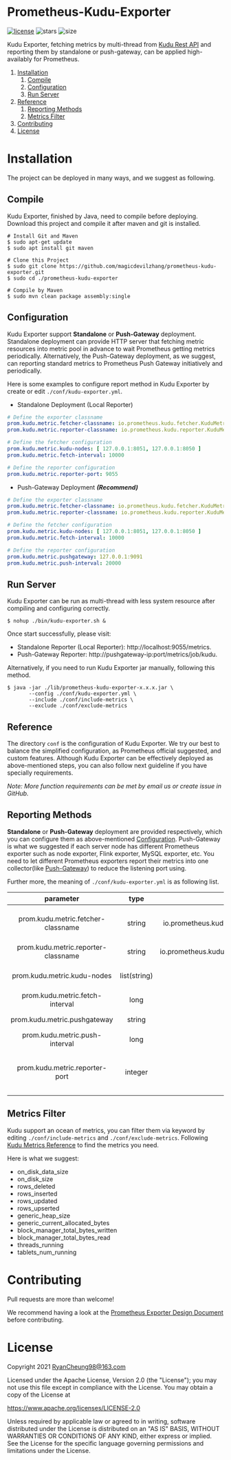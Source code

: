 # Prometheus-Kudu-Exporter

[![license](https://img.shields.io/github/license/ContainerSolutions/locust_exporter.svg)](https://github.com/magicdevilzhang/prometheus-kudu-exporter/master/LICENSE) ![stars](https://img.shields.io/github/stars/magicdevilzhang/prometheus-kudu-exporter) ![size](https://img.shields.io/github/size/magicdevilzhang/prometheus-kudu-exporter/src)

Kudu Exporter, fetching metrics by multi-thread from [Kudu Rest API](https://kudu.apache.org/docs/administration.html#_collecting_metrics_via_http) and reporting them by standalone or push-gateway, can be applied high-availably for Prometheus.

1. [Installation](#Installation)
   1. [Compile](#Compile)
   2. [Configuration](#Configuration)
   3. [Run Server](#Run-Server)
2. [Reference](#Reference)
   1. [Reporting Methods](#Reporting-Methods)
   2. [Metrics Filter](#Metrics-Filter)
3. [Contributing](#Contributing)
4. [License](#License)

# Installation

The project can be deployed in many ways, and we suggest as following.

## Compile

Kudu Exporter, finished by Java, need to compile before deploying. Download this project and compile it after maven and git is installed.

```shell
# Install Git and Maven
$ sudo apt-get update
$ sudo apt install git maven

# Clone this Project
$ sudo git clone https://github.com/magicdevilzhang/prometheus-kudu-exporter.git
$ sudo cd ./prometheus-kudu-exporter

# Compile by Maven
$ sudo mvn clean package assembly:single
```

## Configuration

Kudu Exporter support **Standalone** or **Push-Gateway** deployment. Standalone deployment can provide HTTP server that fetching metric resources into metric pool in advance to wait Prometheus getting metrics periodically. Alternatively, the Push-Gateway deployment, as we suggest, can reporting standard metrics to Prometheus Push Gateway initiatively and periodically. 

Here is some examples to configure report method in Kudu Exporter by create or edit `./conf/kudu-exporter.yml`.

- Standalone Deployment (Local Reporter)

```yaml
# Define the exporter classname
prom.kudu.metric.fetcher-classname: io.prometheus.kudu.fetcher.KuduMetricsRestFetcher
prom.kudu.metric.reporter-classname: io.prometheus.kudu.reporter.KuduMetricLocalReporter

# Define the fetcher configuration
prom.kudu.metric.kudu-nodes: [ 127.0.0.1:8051, 127.0.0.1:8050 ]
prom.kudu.metric.fetch-interval: 10000

# Define the reporter configuration
prom.kudu.metric.reporter-port: 9055
```

- Push-Gateway Deployment ***(Recommend)***

```yaml
# Define the exporter classname
prom.kudu.metric.fetcher-classname: io.prometheus.kudu.fetcher.KuduMetricsRestFetcher
prom.kudu.metric.reporter-classname: io.prometheus.kudu.reporter.KuduMetricPushGatewayReporter

# Define the fetcher configuration
prom.kudu.metric.kudu-nodes: [ 127.0.0.1:8051, 127.0.0.1:8050 ]
prom.kudu.metric.fetch-interval: 10000

# Define the reporter configuration
prom.kudu.metric.pushgateway: 127.0.0.1:9091
prom.kudu.metric.push-interval: 20000
```

## Run Server

Kudu Exporter can be run as multi-thread with less system resource after compiling and configuring correctly. 

```shell
$ nohup ./bin/kudu-exporter.sh &
```

Once start successfully, please visit: 

- Standalone Reporter (Local Reporter): http://localhost:9055/metrics.
- Push-Gateway Reporter: http://pushgateway-ip:port/metrics/job/kudu.

Alternatively, if you need to run Kudu Exporter jar manually, following this method.

```shell
$ java -jar ./lib/prometheus-kudu-exporter-x.x.x.jar \
       --config ./conf/kudu-exporter.yml \
       --include ./conf/include-metrics \
       --exclude ./conf/exclude-metrics
```

## Reference

The directory `conf` is the configuration of Kudu Exporter. We try our best to balance the simplified configuration, as Prometheus official suggested, and custom features. Although Kudu Exporter can be effectively deployed as above-mentioned steps, you can also follow next guideline if you have specially requirements.

*Note: More function requirements can be met by email us or create issue in GitHub.*

## Reporting Methods

**Standalone** or **Push-Gateway** deployment are provided respectively, which you can configure them as above-mentioned [Configuration](#Configuration). Push-Gateway is what we suggested if each server node has different Prometheus exporter such as node exporter, Flink exporter, MySQL exporter, etc. You need to let different Prometheus exporters report their metrics into one collector(like [Push-Gateway](https://github.com/prometheus/pushgateway))  to reduce the listening port using.

Further more, the meaning of `./conf/kudu-exporter.yml` is as following list.

|              parameter              |     type     |                       default                       |                            detail                            |
| :---------------------------------: | :----------: | :-------------------------------------------------: | :----------------------------------------------------------: |
| prom.kudu.metric.fetcher-classname  |    string    |  io.prometheus.kudu.fetcher.KuduMetricsRestFetcher  | Fetcher aim at getting metrics from kudu. No more fetchers supported currently. |
| prom.kudu.metric.reporter-classname |    string    | io.prometheus.kudu.reporter.KuduMetricLocalReporter |         [Standalone / Push-Gateway](#Configuration)          |
|     prom.kudu.metric.kudu-nodes     | list(string) |                        null                         |         Try visit http://ip:port/metrics to verify.          |
|   prom.kudu.metric.fetch-interval   |     long     |                     10000 (ms)                      |         Fetcher take this as a cycle to get metrics.         |
|    prom.kudu.metric.pushgateway     |    string    |                        null                         |                  Push-Gateway host and port                  |
|   prom.kudu.metric.push-interval    |     long     |                     20000 (ms)                      |        Reporter take this as a cycle to put metrics.         |
|   prom.kudu.metric.reporter-port    |   integer    |                        9055                         | Only KuduMetricLocalReporter support it to get metrics via http://127.0.0.1:9055/ |

## Metrics Filter

Kudu support an ocean of metrics, you can filter them via keyword by editing `./conf/include-metrics` and `./conf/exclude-metrics`. Following [Kudu Metrics Reference](https://kudu.apache.org/docs/metrics_reference.html) to find the metrics you need.

Here is what we suggest:

- on_disk_data_size
- on_disk_size
- rows_deleted
- rows_inserted
- rows_updated
- rows_upserted
- generic_heap_size
- generic_current_allocated_bytes
- block_manager_total_bytes_written
- block_manager_total_bytes_read
- threads_running
- tablets_num_running

# Contributing

Pull requests are more than welcome!

We recommend having a look at the [Prometheus Exporter Design Document](https://prometheus.io/docs/instrumenting/writing_exporters/) before contributing.

# License

Copyright 2021 RyanCheung98@163.com

Licensed under the Apache License, Version 2.0 (the "License"); you may not use this file except in compliance with the License. You may obtain a copy of the License at

https://www.apache.org/licenses/LICENSE-2.0

Unless required by applicable law or agreed to in writing, software distributed under the License is distributed on an "AS IS" BASIS, WITHOUT WARRANTIES OR CONDITIONS OF ANY KIND, either express or implied. See the License for the specific language governing permissions and limitations under the License.

